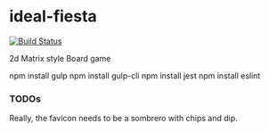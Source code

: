 # ideal-fiesta

[![Build Status](https://travis-ci.org/JeffWatson/ideal-fiesta.svg?branch=master)](https://travis-ci.org/JeffWatson/ideal-fiesta)

2d Matrix style Board game

npm install gulp 
npm install gulp-cli
npm install jest
npm install eslint

### TODOs
Really, the favicon needs to be a sombrero with chips and dip.
